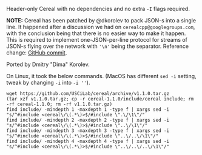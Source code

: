 Header-only Cereal with no dependencies and no extra ```-I``` flags required.

**NOTE:** Cereal has been patched by @dkorolev to pack JSON-s into a single line.
It happened after a discussion we had on ```cerealcpp@googlegroups.com```, with the conclusion being that there is no easier way to make it happen.
This is required to implement one-JSON-per-line protocol for streams of JSON-s flying over the network with `'\n'` being the separator.
Reference change: [GitHub commit](https://github.com/dkorolev/Bricks/commit/82b7c08bad1c9ea86addd5535e4fc204c05fe3ff).

Ported by Dmitry "Dima" Korolev.

On Linux, it took the below commands. (MacOS has different ```sed -i``` setting, tweak by changing ```-i``` into ```-i ''```).

```
wget https://github.com/USCiLab/cereal/archive/v1.1.0.tar.gz
(tar xzf v1.1.0.tar.gz; cp -r cereal-1.1.0/include/cereal include; rm -rf cereal-1.1.0; rm -rf v1.1.0.tar.gz)
find include/ -mindepth 1 -maxdepth 1 -type f | xargs sed -i "s/^#include <cereal\/\(.*\)>$/#include \".\/\1\"/"
find include/ -mindepth 2 -maxdepth 2 -type f | xargs sed -i "s/^#include <cereal\/\(.*\)>$/#include \"..\/\1\"/"
find include/ -mindepth 3 -maxdepth 3 -type f | xargs sed -i "s/^#include <cereal\/\(.*\)>$/#include \"..\/..\/\1\"/"
find include/ -mindepth 4 -maxdepth 4 -type f | xargs sed -i "s/^#include <cereal\/\(.*\)>$/#include \"..\/..\/..\/\1\"/"
```
